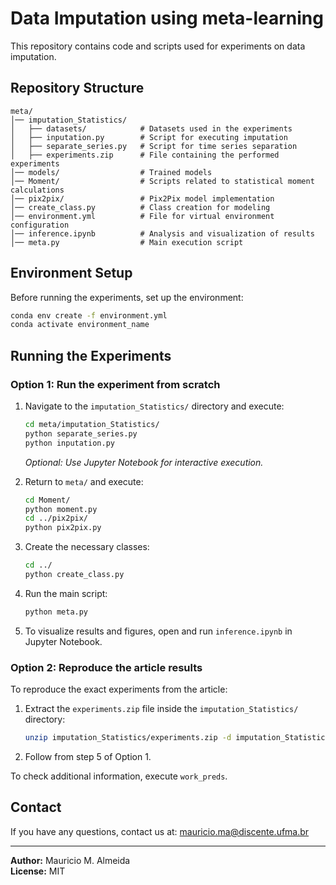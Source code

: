 # Data Imputation using meta-learning

This repository contains code and scripts used for experiments on data imputation.

## Repository Structure

```
meta/
│── imputation_Statistics/
│   ├── datasets/            # Datasets used in the experiments
│   ├── inputation.py        # Script for executing imputation
│   ├── separate_series.py   # Script for time series separation
│   ├── experiments.zip      # File containing the performed experiments
│── models/                  # Trained models
│── Moment/                  # Scripts related to statistical moment calculations
│── pix2pix/                 # Pix2Pix model implementation
│── create_class.py          # Class creation for modeling
│── environment.yml          # File for virtual environment configuration
│── inference.ipynb          # Analysis and visualization of results
│── meta.py                  # Main execution script
```

## Environment Setup

Before running the experiments, set up the environment:

```bash
conda env create -f environment.yml
conda activate environment_name
```

## Running the Experiments

### Option 1: Run the experiment from scratch

1. Navigate to the `imputation_Statistics/` directory and execute:

    ```bash
    cd meta/imputation_Statistics/
    python separate_series.py
    python inputation.py
    ```
    *Optional: Use Jupyter Notebook for interactive execution.*

2. Return to `meta/` and execute:

    ```bash
    cd Moment/
    python moment.py
    cd ../pix2pix/
    python pix2pix.py
    ```

3. Create the necessary classes:

    ```bash
    cd ../
    python create_class.py
    ```

4. Run the main script:

    ```bash
    python meta.py
    ```

5. To visualize results and figures, open and run `inference.ipynb` in Jupyter Notebook.

### Option 2: Reproduce the article results

To reproduce the exact experiments from the article:

1. Extract the `experiments.zip` file inside the `imputation_Statistics/` directory:
    ```bash
    unzip imputation_Statistics/experiments.zip -d imputation_Statistics/
    ```
2. Follow from step 5 of Option 1.

To check additional information, execute `work_preds`.

## Contact

If you have any questions, contact us at: mauricio.ma@discente.ufma.br

---

**Author:** Mauricio M. Almeida  
**License:** MIT

